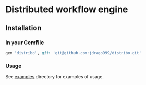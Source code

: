 
# Distributed workflow engine

## Installation

### In your Gemfile

```ruby
gem 'distribo', git: 'git@github.com:jdrago999/distribo.git'
```

### Usage

See [examples](examples) directory for examples of usage.
